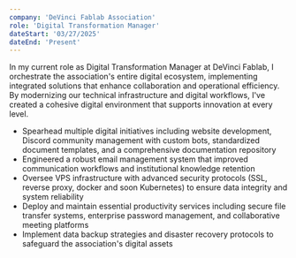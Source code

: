 ```yaml
---
company: 'DeVinci Fablab Association'
role: 'Digital Transformation Manager'
dateStart: '03/27/2025'
dateEnd: 'Present'
---
```


In my current role as Digital Transformation Manager at DeVinci Fablab, I orchestrate the association's entire digital ecosystem, implementing integrated solutions that enhance collaboration and operational efficiency. By modernizing our technical infrastructure and digital workflows, I've created a cohesive digital environment that supports innovation at every level.

- Spearhead multiple digital initiatives including website development, Discord community management with custom bots, standardized document templates, and a comprehensive documentation repository
- Engineered a robust email management system that improved communication workflows and institutional knowledge retention
- Oversee VPS infrastructure with advanced security protocols (SSL, reverse proxy, docker and soon Kubernetes) to ensure data integrity and system reliability
- Deploy and maintain essential productivity services including secure file transfer systems, enterprise password management, and collaborative meeting platforms
- Implement data backup strategies and disaster recovery protocols to safeguard the association's digital assets
